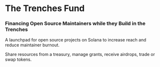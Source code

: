 # The Trenches Fund
### Financing Open Source Maintainers while they Build in the Trenches


A launchpad for open source projects on Solana to increase reach and reduce maintainer  burnout.

Share resources from a treasury, manage grants, receive airdrops, trade or swap tokens.